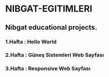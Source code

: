 # NIBGAT-EGITIMLERI
 ## Nibgat educational projects.
 ### 1.Hafta : Hello World 
 ### 2.Hafta : Güneş Sistemleri Web Sayfası
 ### 3.Hafta : Responsive Web Sayfası
 

